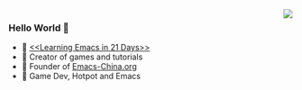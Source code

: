 <img align="right" src="https://github-readme-stats.vercel.app/api?username=zilongshanren&show_icons=true&icon_color=CE1D2D&text_color=718096&bg_color=ffffff&hide_title=true" />

### Hello World 👋

- :orange_book: [<<Learning Emacs in 21 Days>>](http://book.emacs-china.org/)
- :hammer: Creator of games and tutorials
- :ram: Founder of [Emacs-China.org](https://emacs-china.org)
- :meat_on_bone: Game Dev, Hotpot and Emacs
